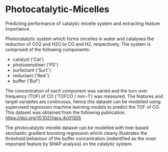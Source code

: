# Photocatalytic-Micelles
Predicting performance of catalytic micelle system and extracting feature importance.

Photocatalytic system which forms micelles in water and catalyses the reduction of CO2 and H2O to CO and H2, respectively. The system is comprised of the following components:

- catalyst ('Cat')
- photosensitiser ('PS')
- surfactant ('Surf.')
- reductant ('Red.')
- buffer ('Buf')

The concentration of each component was varied and the turn over frequency (TOF) of CO ('TOFCO / min−1') was measured. The features and target variables are continuous, hence this dataset can be modelled using supervised regression machine learning models to predict the TOF of CO. This dataset was obtained from the following publication: https://doi.org/10.1021/jacs.4c01305

The photocatalytic micelle dataset can be modelled with tree-based stochastic gradient boosting regression which clearly illustrates the threshold behaviour of the buffer concentration (indentified as the most important feature by SHAP analysis) on the catalytic system.
